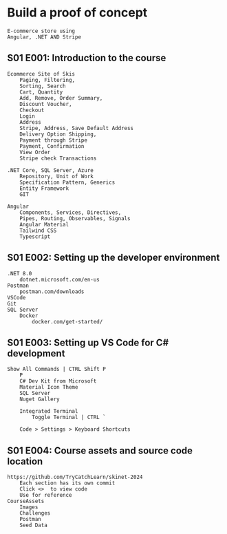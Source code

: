 # Build a proof of concept
    E-commerce store using
    Angular, .NET AND Stripe

## S01 E001: Introduction to the course
	Ecommerce Site of Skis
		Paging, Filtering,
		Sorting, Search
		Cart, Quantity
		Add, Remove, Order Summary,
		Discount Voucher,
		Checkout
		Login
		Address
		Stripe, Address, Save Default Address
		Delivery Option Shipping,
		Payment through Stripe
		Payment, Confirmation
		View Order
		Stripe check Transactions
	
	.NET Core, SQL Server, Azure
        Repository, Unit of Work
        Specification Pattern, Generics
        Entity Framework
	    GIT
	
	Angular
		Components, Services, Directives,
		Pipes, Routing, Observables, Signals
        Angular Material
	    Tailwind CSS
	    Typescript

## S01 E002: Setting up the developer environment
	.NET 8.0
		dotnet.microsoft.com/en-us
	Postman
		postman.com/downloads
	VSCode
	Git
	SQL Server
		Docker
			docker.com/get-started/

## S01 E003: Setting up VS Code for C# development
	Show All Commands | CTRL Shift P
		P
		C# Dev Kit from Microsoft
		Material Icon Theme
		SQL Server
		Nuget Gallery

		Integrated Terminal
			Toggle Terminal | CTRL `
		
		Code > Settings > Keyboard Shortcuts

## S01 E004: Course assets and source code location
	https://github.com/TryCatchLearn/skinet-2024
		Each section has its own commit
		Click <>  to view code
		Use for reference
	CourseAssets
		Images
		Challenges
		Postman
		Seed Data